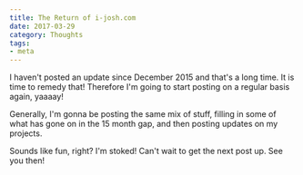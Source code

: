 ```yaml
---
title: The Return of i-josh.com
date: 2017-03-29
category: Thoughts
tags: 
- meta
---
```


I haven't posted an update since December 2015 and that's a long time. It is time to remedy that! Therefore I'm going
to start posting on a regular basis again, yaaaay!

Generally, I'm gonna be posting the same mix of stuff, filling in some of what has gone on in the 15 month gap, and then
posting updates on my projects.

Sounds like fun, right? I'm stoked! Can't wait to get the next post up. See you then!

